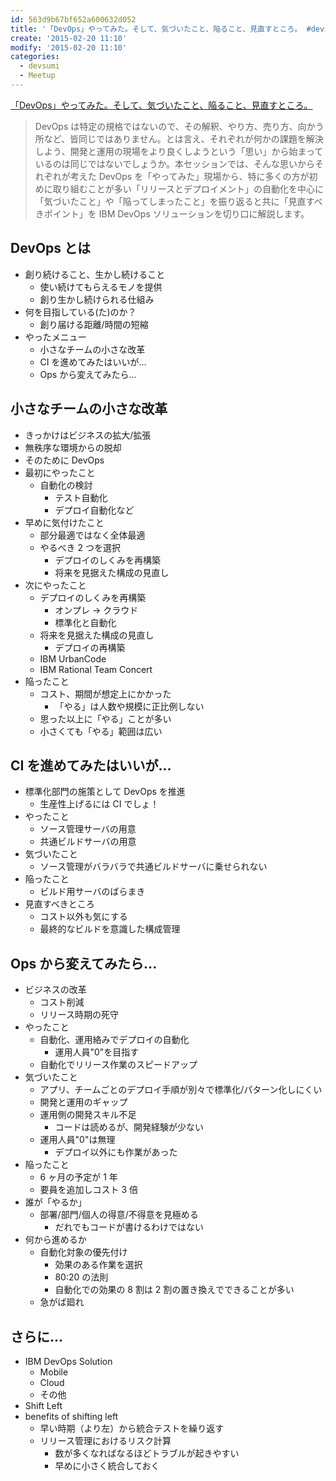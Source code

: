 ```yaml
---
id: 563d9b67bf652a600632d052
title: '「DevOps」やってみた。そして、気づいたこと、陥ること、見直すところ。 #devsumiB 参加メモ'
create: '2015-02-20 11:10'
modify: '2015-02-20 11:10'
categories:
  - devsumi
  - Meetup
---
```


[「DevOps」やってみた。そして、気づいたこと、陥ること、見直すところ。](http://event.shoeisha.jp/devsumi/20150219/session/682/)

> DevOps は特定の規格ではないので、その解釈、やり方、売り方、向かう所など、皆同じではありません。とは言え、それぞれが何かの課題を解決しよう、開発と運用の現場をより良くしようという「思い」から始まっているのは同じではないでしょうか。本セッションでは、そんな思いからそれぞれが考えた DevOps を「やってみた」現場から、特に多くの方が初めに取り組むことが多い「リリースとデプロイメント」の自動化を中心に「気づいたこと」や「陥ってしまったこと」を振り返ると共に「見直すべきポイント」を IBM DevOps ソリューションを切り口に解説します。

<!-- more -->

## DevOps とは

- 創り続けること、生かし続けること
  - 使い続けてもらえるモノを提供
  - 創り生かし続けられる仕組み
- 何を目指している(た)のか？
  - 創り届ける距離/時間の短縮
- やったメニュー
  - 小さなチームの小さな改革
  - CI を進めてみたはいいが...
  - Ops から変えてみたら...

## 小さなチームの小さな改革

- きっかけはビジネスの拡大/拡張
- 無秩序な環境からの脱却
- そのために DevOps
- 最初にやったこと
  - 自動化の検討
    - テスト自動化
    - デプロイ自動化など
- 早めに気付けたこと
  - 部分最適ではなく全体最適
  - やるべき 2 つを選択
    - デプロイのしくみを再構築
    - 将来を見据えた構成の見直し
- 次にやったこと
  - デプロイのしくみを再構築
    - オンプレ → クラウド
    - 標準化と自動化
  - 将来を見据えた構成の見直し
    - デプロイの再構築
  - IBM UrbanCode
  - IBM Rational Team Concert
- 陥ったこと
  - コスト、期間が想定上にかかった
    - 「やる」は人数や規模に正比例しない
  - 思った以上に「やる」ことが多い
  - 小さくても「やる」範囲は広い

## CI を進めてみたはいいが...

- 標準化部門の施策として DevOps を推進
  - 生産性上げるには CI でしょ！
- やったこと
  - ソース管理サーバの用意
  - 共通ビルドサーバの用意
- 気づいたこと
  - ソース管理がバラバラで共通ビルドサーバに乗せられない
- 陥ったこと
  - ビルド用サーバのばらまき
- 見直すべきところ
  - コスト以外も気にする
  - 最終的なビルドを意識した構成管理

## Ops から変えてみたら...

- ビジネスの改革
  - コスト削減
  - リリース時期の死守
- やったこと
  - 自動化、運用絡みでデプロイの自動化
    - 運用人員"0"を目指す
  - 自動化でリリース作業のスピードアップ
- 気づいたこと
  - アプリ、チームごとのデプロイ手順が別々で標準化/パターン化しにくい
  - 開発と運用のギャップ
  - 運用側の開発スキル不足
    - コードは読めるが、開発経験が少ない
  - 運用人員"0"は無理
    - デプロイ以外にも作業があった
- 陥ったこと
  - 6 ヶ月の予定が 1 年
  - 要員を追加しコスト 3 倍
- 誰が「やるか」
  - 部署/部門/個人の得意/不得意を見極める
    - だれでもコードが書けるわけではない
- 何から進めるか
  - 自動化対象の優先付け
    - 効果のある作業を選択
    - 80:20 の法則
    - 自動化での効果の 8 割は 2 割の置き換えでできることが多い
  - 急がば廻れ

## さらに...

- IBM DevOps Solution
  - Mobile
  - Cloud
  - その他
- Shift Left
- benefits of shifting left
  - 早い時期（より左）から統合テストを繰り返す
  - リリース管理におけるリスク計算
    - 数が多くなればなるほどトラブルが起きやすい
    - 早めに小さく統合しておく

